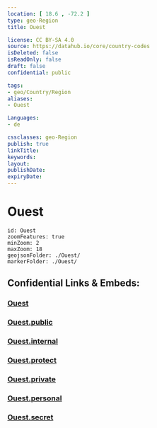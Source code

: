 ```yaml
---
location: [ 18.6 , -72.2 ] 
type: geo-Region
title: Ouest

license: CC BY-SA 4.0
source: https://datahub.io/core/country-codes
isDeleted: false
isReadOnly: false
draft: false
confidential: public

tags:
- geo/Country/Region
aliases:
- Ouest

Languages:
- de

cssclasses: geo-Region
publish: true
linkTitle: 
keywords: 
layout: 
publishDate: 
expiryDate: 
---
```


# Ouest

```leaflet
id: Ouest
zoomFeatures: true 
minZoom: 2 
maxZoom: 18
geojsonFolder: ./Ouest/
markerFolder: ./Ouest/
```


## Confidential Links & Embeds: 

### [Ouest](/_Standards/Earth/Continent/America~Caribbean/Haiti/Departments~Haiti/Ouest.md) 

### [Ouest.public](/_public/Earth/Continent/America~Caribbean/Haiti/Departments~Haiti/Ouest.public.md) 

### [Ouest.internal](/_internal/Earth/Continent/America~Caribbean/Haiti/Departments~Haiti/Ouest.internal.md) 

### [Ouest.protect](/_protect/Earth/Continent/America~Caribbean/Haiti/Departments~Haiti/Ouest.protect.md) 

### [Ouest.private](/_private/Earth/Continent/America~Caribbean/Haiti/Departments~Haiti/Ouest.private.md) 

### [Ouest.personal](/_personal/Earth/Continent/America~Caribbean/Haiti/Departments~Haiti/Ouest.personal.md) 

### [Ouest.secret](/_secret/Earth/Continent/America~Caribbean/Haiti/Departments~Haiti/Ouest.secret.md)

